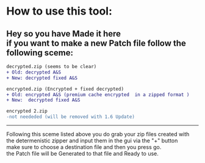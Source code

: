 # How to use this tool:
Hey so you have Made it here \
if you want to make a new Patch file follow the following sceme:
---

```diff
decrypted.zip (seems to be clear)
+ Old: decrypted A&S
+ New: decrypted fixed A&S

encrypted.zip (Encrypted + fixed decrypted)
+ Old: encrypted A&S (premium cache encrypted  in a zipped format )
+ New:  decrypted fixed A&S

encrypted 2.zip
-not neededed (will be removed with 1.6 Update)
```
--- 

Following this sceme listed above you do grab your zip files created with the determenistic zipper and input them in the gui via the "+" button \
make sure to choose a destination file and then you press go.  
the Patch file will be Generated to that file and Ready to use.  
